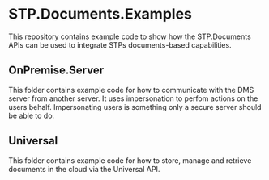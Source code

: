 # STP.Documents.Examples

This repository contains example code to show how the STP.Documents APIs can be used to integrate STPs documents-based capabilities.

## OnPremise.Server

This folder contains example code for how to communicate with the DMS server from another server. It uses impersonation to perfom actions on the users behalf. Impersonating users is something only a secure server should be able to do.

## Universal

This folder contains example code for how to store, manage and retrieve documents in the cloud via the Universal API.
